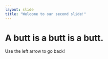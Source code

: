 ```yaml
---
layout: slide
title: "Welcome to our second slide!"
---
```

<h1>A butt is a butt is a butt.</h2>
Use the left arrow to go back!
